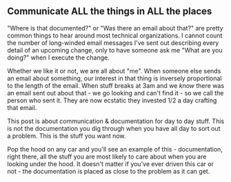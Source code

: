 Communicate ALL the things in ALL the places
--------------------------

"Where is that documented?" or "Was there an email about that?" are pretty
common things to hear around most technical organizations. I cannot count the
number of long-winded email messages I've sent out describing every detail of
an upcoming change, only to have someone ask me "What are you doing?" when I
execute the change. 

Whether we like it or not, we are all about "me". When someone else sends an
email about something, our interest in that thing is inversely proportional to
the length of the email. When stuff breaks at 3am and we *know* there was an
email sent out about that - we go looking and can't find it - so we call the
person who sent it. They are now ecstatic they invested 1/2 a day crafting
that email. 

This post is about communication & documentation for day to day stuff. This is
not the documentation you dig through when you have all day to sort out a
problem. This is the stuff you want now. 

Pop the hood on any car and you'll see an example of this - documentation,
right there, all the stuff you are most likely to care about when you are
looking under the hood. It doesn't matter if you've ever driven this car or
not - the documentation is placed as close to the problem as it can get. 


